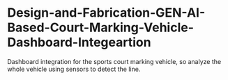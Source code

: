 # Design-and-Fabrication-GEN-AI-Based-Court-Marking-Vehicle-Dashboard-Integeartion
Dashboard integration for the sports court marking vehicle, so analyze the whole vehicle using sensors to detect the line.  
